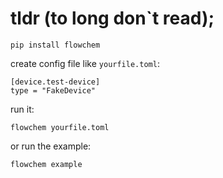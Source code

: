 # tldr (to long don`t read);
```shell
pip install flowchem
```
create config file like `yourfile.toml`:
```shell
[device.test-device]
type = "FakeDevice"
```
run it:
```shell
flowchem yourfile.toml
```
or run the example:
```shell
flowchem example
```
